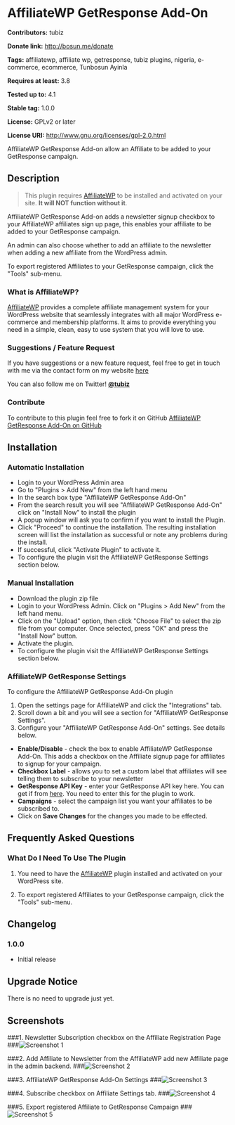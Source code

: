 # AffiliateWP GetResponse Add-On #
**Contributors:** tubiz

**Donate link:** http://bosun.me/donate

**Tags:** affiliatewp, affiliate wp, getresponse, tubiz plugins, nigeria, e-commerce, ecommerce, Tunbosun Ayinla

**Requires at least:** 3.8

**Tested up to:** 4.1

**Stable tag:** 1.0.0

**License:** GPLv2 or later

**License URI:** http://www.gnu.org/licenses/gpl-2.0.html


AffiliateWP GetResponse Add-on allow an Affiliate to be added to your GetResponse campaign.




## Description ##

> This plugin requires [AffiliateWP](http://affiliatewp.com/) to be installed and activated on your site. <strong>It will NOT function without it</strong>.

AffiliateWP GetResponse Add-on adds a newsletter signup checkbox to your AffiliateWP affiliates sign up page, this enables your affiliate to be added to your GetResponse campaign.

An admin can also choose whether to add an affiliate to the newsletter when adding a new affiliate from the WordPress admin.

To export registered Affiliates to your GetResponse campaign, click the "Tools" sub-menu.

### What is AffiliateWP? ###

[AffiliateWP](http://affiliatewp.com/) provides a complete affiliate management system for your WordPress website that seamlessly integrates with all major WordPress e-commerce and membership platforms. It aims to provide everything you need in a simple, clean, easy to use system that you will love to use.



### Suggestions / Feature Request ###

If you have suggestions or a new feature request, feel free to get in touch with me via the contact form on my website [here](http://bosun.me/get-in-touch/)

You can also follow me on Twitter! **[@tubiz](http://twitter.com/tubiz)**


### Contribute ###
To contribute to this plugin feel free to fork it on GitHub [AffiliateWP GetResponse Add-On on GitHub](https://github.com/tubiz/affiliatewp-getresponse-add-on)




## Installation ##

### Automatic Installation ###
* 	Login to your WordPress Admin area
* 	Go to "Plugins > Add New" from the left hand menu
* 	In the search box type "AffiliateWP GetResponse Add-On"
*	From the search result you will see "AffiliateWP GetResponse Add-On" click on "Install Now" to install the plugin
*	A popup window will ask you to confirm if you want to install the Plugin.
* Click "Proceed" to continue the installation. The resulting installation screen will list the installation as successful or note any problems during the install.
* If successful, click "Activate Plugin" to activate it.
* To configure the plugin visit the AffiliateWP GetResponse Settings section below.

### Manual Installation ###
* 	Download the plugin zip file
* 	Login to your WordPress Admin. Click on "Plugins > Add New" from the left hand menu.
*  Click on the "Upload" option, then click "Choose File" to select the zip file from your computer. Once selected, press "OK" and press the "Install Now" button.
*  	Activate the plugin.
* 	To configure the plugin visit the AffiliateWP GetResponse Settings section below.


### AffiliateWP GetResponse Settings ###
To configure the AffiliateWP GetResponse Add-On plugin
1. 	Open the settings page for AffiliateWP and click the "Integrations" tab.
2. 	Scroll down a bit and you will see a section for "AffiliateWP GetResponse Settings".
2.	Configure your "AffiliateWP GetResponse Add-On" settings. See details below.


* __Enable/Disable__ - check the box to enable AffiliateWP GetResponse Add-On. This adds a checkbox on the Affiliate signup page for affiliates to signup for your campaign.
* __Checkbox Label__ - allows you to set a custom label that affiliates will see telling them to subscribe to your newsletter
* __GetResponse API Key__ - enter your GetResponse API key here. You can get if from [here](https://app.getresponse.com/my_api_key.html/). You need to enter this for the plugin to work.
* __Campaigns__ - select the campaign list you want your affiliates to be subscribed to.
* Click on __Save Changes__ for the changes you made to be effected.


## Frequently Asked Questions ##

### What Do I Need To Use The Plugin ###

1.	You need to have the [AffiliateWP](http://affiliatewp.com/) plugin installed and activated on your WordPress site.

2. To export registered Affiliates to your GetResponse campaign, click the "Tools" sub-menu.



## Changelog ##

### 1.0.0 ###
*   Initial release



## Upgrade Notice ##

There is no need to upgrade just yet.




## Screenshots ##



###1. Newsletter Subscription checkbox on the Affiliate Registration Page
###![Screenshot 1](https://github.com/tubiz/affiliatewp-getresponse-add-on/blob/master/assets/screenshot-1.png)

###2. Add Affiliate to Newsletter from the AffiliateWP add new Affiliate page in the admin backend.
###![Screenshot 2](https://github.com/tubiz/affiliatewp-getresponse-add-on/blob/master/assets/screenshot-2.png)

###3. AffiliateWP GetResponse Add-On Settings
###![Screenshot 3](https://github.com/tubiz/affiliatewp-getresponse-add-on/blob/master/assets/screenshot-3.png)


###4. Subscribe checkbox on Affiliate Settings tab.
###![Screenshot 4](https://github.com/tubiz/affiliatewp-getresponse-add-on/blob/master/assets/screenshot-4.png)

###5. Export registered Affiliate to GetResponse Campaign
###![Screenshot 5](https://github.com/tubiz/affiliatewp-getresponse-add-on/blob/master/assets/screenshot-5.png)
